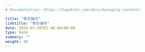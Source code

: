 ```yaml
---
# Documentation: https://hugoblox.com/docs/managing-content/

title: "聚合操作"
linktitle: "聚合操作"
date: 2024-03-20T01:46:04+08:00
type: book
summary: ""
weight: 40
---
```

